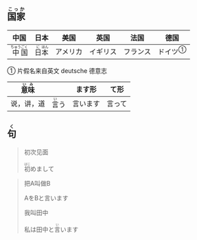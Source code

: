 ## <ruby><rb>国家</rb><rt>こっか</rt></ruby>

| 中国                                          | 日本                                      | 美国     | 英国     | 法国     | 德国                      |
| --------------------------------------------- | ----------------------------------------- | -------- | -------- | -------- | ------------------------- |
| <ruby>中<rt>ちゅう</rt>国<rt>ごく</rt></ruby> | <ruby>日<rt>に</rt>本<rt>ほん</rt></ruby> | アメリカ | イギリス | フランス | <a>ドイツ</a><sup>①</sup> |

① 片假名来自英文 deutsche 德意志

| <ruby>意<rt>い</rt>味<rt>み</rt></ruby> |                              | ます形   | て形   |
| --------------------------------------- | ---------------------------- | -------- | ------ |
| 说，讲，道                              | <ruby>言<rt>い</rt>う</ruby> | 言います | 言って |



## <ruby><rb>句</rb><rt>く</rt></ruby>

> 初次见面
> 
> <ruby>初<rt>はじ</rt>め</ruby>まして

> 把A叫做B
>
> AをBと言います
>
> 我叫田中
>
> 私は田中と<ruby>言<rt>い</rt>い</ruby>ます